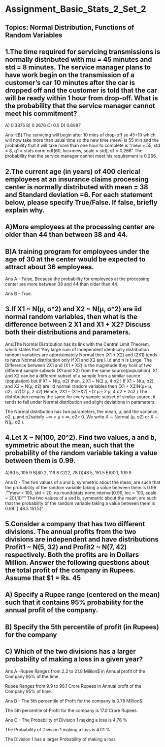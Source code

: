 # Assignment_Basic_Stats_2_Set_2

## Topics: Normal Distribution, Functions of Random Variables

## 1.The time required for servicing transmissions is normally distributed with mu = 45 minutes and std = 8 minutes. The service manager plans to have work begin on the transmission of a customer’s car 10 minutes after the car is dropped off and the customer is told that the car will be ready within 1 hour from drop-off. What is the probability that the service manager cannot meet his commitment?

A) 0.3875
B) 0.2676
C) 0.5
D) 0.6987

Ans -[B] The servicing will begin after 10 mins of drop-off so 45+10 which will now take more than usual time so the new time (mew) is 55 min and the probability that it will take more than one hour to complete is "mew = 55, std = 8, q1 = stats.norm.cdf(60, loc=mew, scale = std), q1 = 0.266" The probability that the service manager cannot meet his requirement is 0.266.

## 2.The current age (in years) of 400 clerical employees at an insurance claims processing center is normally distributed with mean = 38 and Standard deviation =6. For each statement below, please specify True/False. If false, briefly explain why.

## A)More employees at the processing center are older than 44 than between 38 and 44.

## B)A training program for employees under the age of 30 at the center would be expected to attract about 36 employees.

Ans A - False, Because the probability for employees at the processing center are more between 38 and 44 than older than 44.

Ans B - True.

## 3.If X1 ~ N(μ, σ^2) and X2 ~ N(μ, σ^2) are iid normal random variables, then what is the difference between 2 X1 and X1 + X2? Discuss both their distributions and parameters.

Ans:The Normal Distribution has its link with the Central Limit Theorem, which states that ‘Any large sum of independent identically distribution random variables are approximately Normal then (X1 + X2) and (2X1) tends to have Normal distribution only If X1 and X2 are i.i.d and n is Large.
The Difference between 2X1 and (X1 + X2) is the magnitude they hold of two different sample subsets (X1 and X2) from the same source(population). X1 and X2 can be a different subset of a sample from a similar source (population) but If X1 ~ N(μ, σ2) then, 2 X1 ~ N(2 μ, 4 σ2 ) If X1 ~ N(μ, σ2) and X2 ~ N(μ, σ2) are iid normal random variables then (X1 + X2)N(μ+ μ, σ2+ σ2)(2 μ, 2 σ2) Hence, 2X1 – (X1+X2) ~(2 μ – 2 μ, 4 σ2 + 2σ2 ) The distribution remains the same for every sample subset of similar source, it tends to fall under Normal distribution and slight deviations in parameters.

The Normal distribution has two parameters, the mean, µ, and the variance, σ2. µ and σ2satisfy −∞ < µ < ∞, σ2> 0. We write X ∼ Normal (µ, σ2) or X ∼ N(µ, σ2 ).

## 4.Let X ~ N(100, 20^2). Find two values, a and b, symmetric about the mean, such that the probability of the random variable taking a value between them is 0.99.

A)90.5, 105.9 B)80.2, 119.8 C)22, 78 D)48.5, 151.5 E)90.1, 109.9

Ans D - The two values of a and b, symmetric about the mean, are such that the probability of the random variable taking a value between them is 0.99 .""mew = 100, std = 20, np.round(stats.norm.interval(0.99, loc = 100, scale = 20),1))"" The two values of a and b, symmetric about the mean, are such that the probability of the random variable taking a value between them is 0.99: [ 48.5 151.5]"

## 5.Consider a company that has two different divisions. The annual profits from the two divisions are independent and have distributions Profit1 ~ N(5, 32) and Profit2 ~ N(7, 42) respectively. Both the profits are in Dollars Million. Answer the following questions about the total profit of the company in Rupees. Assume that $1 = Rs. 45

## A) Specify a Rupee range (centered on the mean) such that it contains 95% probability for the annual profit of the company.

## B) Specify the 5th percentile of profit (in Rupees) for the company

## C) Which of the two divisions has a larger probability of making a loss in a given year?

Ans A -Rupee Ranges from 2.2 to 21.8 Million$ in Annual profit of the Company 95% of the time.

Rupee Ranges from 9.9 to 98.1 Crore Rupees in Annual profit of the Company 95% of time.

Ans B - The 5th percentile of Profit for the company is 3.78 Million$.

The 5th percentile of Profit for the company is 17.0 Crore Rupees.

Ans C - The Probability of Division 1 making a loss is 4.78 %

The Probability of Division 1 making a loss is 4.01 %

The Division 1 has a larger Probability of making a loss

